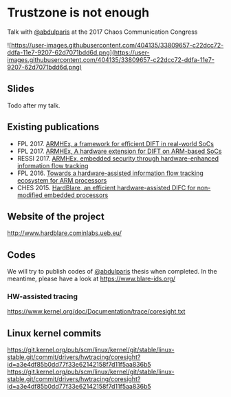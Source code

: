 # Trustzone is not enough
Talk with [@abdulparis](https://github.com/abdulparis) at the 2017 Chaos Communication Congress

![https://user-images.githubusercontent.com/404135/33809657-c22dcc72-ddfa-11e7-9207-62d7071bdd6d.png](https://user-images.githubusercontent.com/404135/33809657-c22dcc72-ddfa-11e7-9207-62d7071bdd6d.png)

## Slides
Todo after my talk.

## Existing publications
- FPL 2017. [ARMHEx, a framework for efficient DIFT in real-world SoCs](https://hal.archives-ouvertes.fr/hal-01558475/document)  
- FPL 2017. [ARMHEx, A hardware extension for DIFT on ARM-based SoCs](https://hal.archives-ouvertes.fr/hal-01558473/document)
- RESSI 2017. [ARMHEx, embedded security through hardware-enhanced information flow tracking](https://hal.archives-ouvertes.fr/hal-01558155/document)
- FPL 2016. [Towards a hardware-assisted information flow tracking ecosystem for ARM processors](https://hal.archives-ouvertes.fr/hal-01337579/document)
- CHES 2015. [HardBlare, an efficient hardware-assisted DIFC for non-modified embedded processors](https://pascalcotret.files.wordpress.com/2016/01/2015ches_poster.pdf)

## Website of the project
http://www.hardblare.cominlabs.ueb.eu/

## Codes 
We will try to publish codes of [@abdulparis](https://github.com/abdulparis) thesis when completed.
In the meantime, please have a look at https://www.blare-ids.org/
### HW-assisted tracing
https://www.kernel.org/doc/Documentation/trace/coresight.txt
## Linux kernel commits
https://git.kernel.org/pub/scm/linux/kernel/git/stable/linux-stable.git/commit/drivers/hwtracing/coresight?id=a3e4df85b0dd77f33e62142158f7d11f5aa836b5
https://git.kernel.org/pub/scm/linux/kernel/git/stable/linux-stable.git/commit/drivers/hwtracing/coresight?id=a3e4df85b0dd77f33e62142158f7d11f5aa836b5
